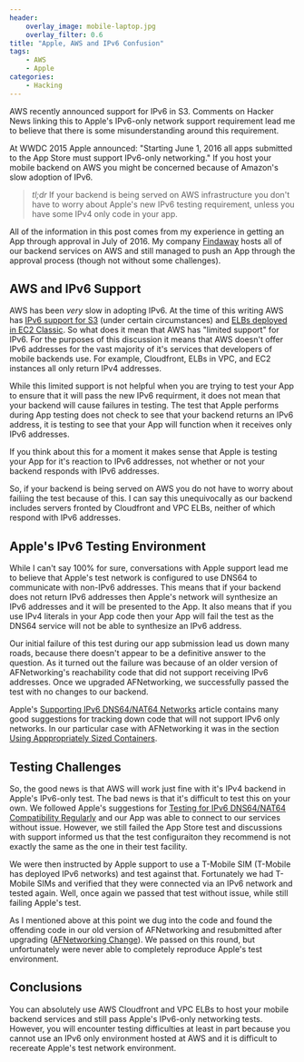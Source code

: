 ```yaml
---
header:
    overlay_image: mobile-laptop.jpg
    overlay_filter: 0.6
title: "Apple, AWS and IPv6 Confusion"
tags:
    - AWS
    - Apple
categories:
    - Hacking
---
```


AWS recently announced support for IPv6 in S3. Comments on Hacker News linking
this to Apple's IPv6-only network support requirement lead me to believe that
there is some misunderstanding around this requirement.

At WWDC 2015 Apple announced: "Starting June 1, 2016 all apps submitted to
the App Store must support IPv6-only networking." If you host your mobile
backend on AWS you might be concerned because of Amazon's slow adoption of
IPv6.

> *tl;dr* If your backend is being served on AWS infrastructure you don't have
  to worry about Apple's new IPv6 testing requirement, unless you have some
  IPv4 only code in your app.

All of the information in this post comes from my experience in getting an App
through approval in July of 2016. My company
[Findaway](http://www.findaway.com) hosts all of our backend services on AWS
and still managed to push an App through the approval process (though not
without some challenges).

## AWS and IPv6 Support

AWS has been *very* slow in adopting IPv6. At the time of this writing AWS has
[IPv6 support for S3](https://aws.amazon.com/blogs/aws/now-available-ipv6-support-for-amazon-s3/)
(under certain circumstances) and [ELBs deployed in EC2 Classic](http://docs.aws.amazon.com/elasticloadbalancing/latest/classic/elb-internet-facing-load-balancers.html).
So what does it mean that AWS has "limited support" for IPv6. For
the purposes of this discussion it means that AWS doesn't offer IPv6 addresses
for the vast majority of it's services that developers of mobile backends use.
For example, Cloudfront, ELBs in VPC, and EC2 instances all only return IPv4
addresses.

While this limited support is not helpful when you are trying to test your App
to ensure that it will pass the new IPv6 requirment, it does not mean that your
backend will cause failures in testing. The test that Apple performs during App
testing does not check to see that your backend returns an IPv6 address, it is
testing to see that your App will function when it receives only IPv6
addresses.

If you think about this for a moment it makes sense that Apple is testing your
App for it's reaction to IPv6 addresses, not whether or not your backend
responds with IPv6 addresses.

So, if your backend is being served on AWS you do not have to worry about
failiing the test because of this. I can say this unequivocally as our backend
includes servers fronted by Cloudfront and VPC ELBs, neither of which respond
with IPv6 addresses.

## Apple's IPv6 Testing Environment

While I can't say 100% for sure, conversations with Apple support lead me to
believe that Apple's test network is configured to use DNS64 to communicate
with non-IPv6 addresses. This means that if your backend does not return IPv6
addresses then Apple's network will synthesize an IPv6 addresses and it will be
presented to the App. It also means that if you use IPv4 literals in your App
code then your App will fail the test as the DNS64 service will not be able to
synthesize an IPv6 address.

Our initial failure of this test during our app submission lead us down many
roads, because there doesn't appear to be a definitive answer to the question.
As it turned out the failure was because of an older version of AFNetworking's
reachability code that did not support receiving IPv6 addresses. Once we
upgraded AFNetworking, we successfully passed the test with no changes to our
backend.

Apple's [Supporting IPv6 DNS64/NAT64 Networks](https://developer.apple.com/library/mac/documentation/NetworkingInternetWeb/Conceptual/NetworkingOverview/UnderstandingandPreparingfortheIPv6Transition/UnderstandingandPreparingfortheIPv6Transition.html)
article contains many good suggestions for tracking down code that will not
support IPv6 only networks. In our particular case with AFNetworking it was in
the section [Using Apppropriately Sized
Containers](https://developer.apple.com/library/mac/documentation/NetworkingInternetWeb/Conceptual/NetworkingOverview/UnderstandingandPreparingfortheIPv6Transition/UnderstandingandPreparingfortheIPv6Transition.html#//apple_ref/doc/uid/TP40010220-CH213-SW26).

## Testing Challenges

So, the good news is that AWS will work just fine with it's IPv4 backend in
Apple's IPv6-only test. The bad news is that it's difficult to test this on
your own. We followed Apple's suggestions for [Testing for IPv6 DNS64/NAT64
Compatibility
Regularly](https://developer.apple.com/library/mac/documentation/NetworkingInternetWeb/Conceptual/NetworkingOverview/UnderstandingandPreparingfortheIPv6Transition/UnderstandingandPreparingfortheIPv6Transition.html#//apple_ref/doc/uid/TP40010220-CH213-SW16)
and our App was able to connect to our services without issue. However, we
still failed the App Store test and discussions with support informed us that
the test configuraiton they recommend is not exactly the same as the one in
their test facility.

We were then instructed by Apple support to use a T-Mobile SIM (T-Mobile has
deployed IPv6 networks) and test against that. Fortunately we had T-Mobile
SIMs and verified that they were connected via an IPv6 network and tested
again. Well, once again we passed that test without issue, while still failing
Apple's test.

As I mentioned above at this point we dug into the code and found the offending
code in our old version of AFNetworking and resubmitted after upgrading
([AFNetworking Change](https://github.com/AFNetworking/AFNetworking/pull/3174/files)).
We passed on this round, but unfortunately were never able to completely
reproduce Apple's test environment.

## Conclusions

You can absolutely use AWS Cloudfront and VPC ELBs to host your mobile backend
services and still pass Apple's IPv6-only networking tests. However, you will
encounter testing difficulties at least in part because you cannot use an IPv6
only environment hosted at AWS and it is difficult to recereate Apple's test
network environment.
